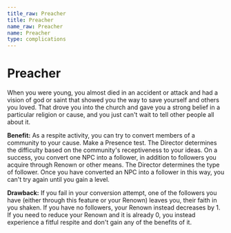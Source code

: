 ```yaml
---
title_raw: Preacher
title: Preacher
name_raw: Preacher
name: Preacher
type: complications
---
```


# Preacher

When you were young, you almost died in an accident or attack and had a vision of god or saint that showed you the way to save yourself and others you loved. That drove you into the church and gave you a strong belief in a particular religion or cause, and you just can't wait to tell other people all about it.

**Benefit:** As a respite activity, you can try to convert members of a community to your cause. Make a Presence test. The Director determines the difficulty based on the community's receptiveness to your ideas. On a success, you convert one NPC into a follower, in addition to followers you acquire through Renown or other means. The Director determines the type of follower. Once you have converted an NPC into a follower in this way, you can't try again until you gain a level.

**Drawback:** If you fail in your conversion attempt, one of the followers you have (either through this feature or your Renown) leaves you, their faith in you shaken. If you have no followers, your Renown instead decreases by 1. If you need to reduce your Renown and it is already 0, you instead experience a fitful respite and don't gain any of the benefits of it.
